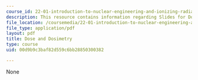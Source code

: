 ```yaml
---
course_id: 22-01-introduction-to-nuclear-engineering-and-ionizing-radiation-fall-2015
description: This resource contains information regarding Slides for Dose and Dosimetry.
file_location: /coursemedia/22-01-introduction-to-nuclear-engineering-and-ionizing-radiation-fall-2015/00d9b9c3baf82d559c6bb28850300382_MIT22_01F15_lec18.pdf
file_type: application/pdf
layout: pdf
title: Dose and Dosimetry
type: course
uid: 00d9b9c3baf82d559c6bb28850300382

---
```

None